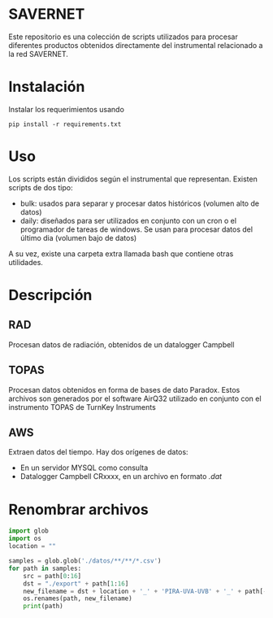 # SAVERNET
Este repositorio es una colección de scripts utilizados para procesar diferentes productos obtenidos directamente del instrumental relacionado a la red SAVERNET.

# Instalación
Instalar los requerimientos usando

```
pip install -r requirements.txt
```

# Uso
Los scripts están divididos según el instrumental que representan. Existen scripts de dos tipo:
- bulk: usados para separar y procesar datos históricos (volumen alto de datos)
- daily: diseñados para ser utilizados en conjunto con un cron o el programador de tareas de windows. Se usan para procesar datos del último dia (volumen bajo de datos)

A su vez, existe una carpeta extra llamada bash que contiene otras utilidades.

# Descripción 

## RAD
Procesan datos de radiación, obtenidos de un datalogger Campbell

## TOPAS
Procesan datos obtenidos en forma de bases de dato Paradox. Estos archivos son generados por el software AirQ32 utilizado en conjunto con el instrumento TOPAS de TurnKey Instruments

## AWS
Extraen datos del tiempo. Hay dos orígenes de datos:
- En un servidor MYSQL como consulta
- Datalogger Campbell CRxxxx, en un archivo en formato *.dat*

# Renombrar archivos
```python
import glob
import os
location = ""

samples = glob.glob('./datos/**/**/*.csv')
for path in samples:
    src = path[0:16]
    dst = "./export" + path[1:16]
    new_filename = dst + location + '_' + 'PIRA-UVA-UVB' + '_' + path[-14:]
    os.renames(path, new_filename)
    print(path)
```

